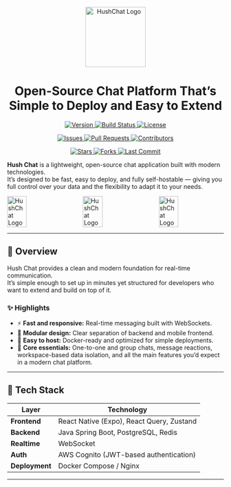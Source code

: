 <p align="center">
  <img src="https://gethush.chat/wp-content/uploads/2025/10/hushchat-logo-min.png" alt="HushChat Logo" width="140" />
</p>
<h1 align="center">
  Open-Source Chat Platform That’s Simple to Deploy and Easy to Extend
</h1>

<p align="center">
  <a href="https://github.com/HushChat/hush-chat/releases">
    <img src="https://img.shields.io/github/v/release/HushChat/hush-chat?label=version&color=blue" alt="Version">
  </a>
  <a href="https://github.com/HushChat/hush-chat/actions">
    <img src="https://img.shields.io/github/actions/workflow/status/HushChat/hush-chat/build.yml?label=build&logo=github" alt="Build Status">
  </a>
  <a href="https://github.com/HushChat/hush-chat/blob/main/LICENSE">
    <img src="https://img.shields.io/github/license/HushChat/hush-chat?color=green" alt="License">
  </a>
</p>

<p align="center">
  <a href="https://github.com/HushChat/hush-chat/issues">
    <img src="https://img.shields.io/github/issues/HushChat/hush-chat?color=orange" alt="Issues">
  </a>
  <a href="https://github.com/HushChat/hush-chat/pulls">
    <img src="https://img.shields.io/github/issues-pr/HushChat/hush-chat?color=blueviolet" alt="Pull Requests">
  </a>
  <a href="https://github.com/HushChat/hush-chat/graphs/contributors">
    <img src="https://img.shields.io/github/contributors/HushChat/hush-chat?color=brightgreen" alt="Contributors">
  </a>
</p>

<p align="center">
  <a href="https://github.com/HushChat/hush-chat/stargazers">
    <img src="https://img.shields.io/github/stars/HushChat/hush-chat?style=social" alt="Stars">
  </a>
  <a href="https://github.com/HushChat/hush-chat/network/members">
    <img src="https://img.shields.io/github/forks/HushChat/hush-chat?style=social" alt="Forks">
  </a>
  <a href="https://github.com/HushChat/hush-chat/commits/main">
    <img src="https://img.shields.io/github/last-commit/HushChat/hush-chat?color=yellow" alt="Last Commit">
  </a>
</p>

**Hush Chat** is a lightweight, open-source chat application built with modern technologies.  
It’s designed to be fast, easy to deploy, and fully self-hostable — giving you full control over your data and the flexibility to adapt it to your needs.

<div style="display: flex; justify-content: space-between; flex-wrap: wrap;">

  <img src="https://gethush.chat/wp-content/uploads/2025/10/hero-screen.1.png" alt="HushChat Logo" style="width: 30%;" />
  <img src="https://gethush.chat/wp-content/uploads/2025/10/johnfernando-1.png" alt="HushChat Logo" style="width: 30%;" />
  <img src="https://gethush.chat/wp-content/uploads/2025/10/hero-screen.3.png" alt="HushChat Logo" style="width: 30%;" />
</div>

---

## 🚀 Overview

Hush Chat provides a clean and modern foundation for real-time communication.  
It’s simple enough to set up in minutes yet structured for developers who want to extend and build on top of it.

### ✨ Highlights

- ⚡ **Fast and responsive:** Real-time messaging built with WebSockets.
- 🧩 **Modular design:** Clear separation of backend and mobile frontend.
- 🔧 **Easy to host:** Docker-ready and optimized for simple deployments.
- 💬 **Core essentials:** One-to-one and group chats, message reactions, workspace-based data isolation, and all the main features you’d expect in a modern chat platform.

---

## 🧩 Tech Stack

| Layer          | Technology                                |
| -------------- | ----------------------------------------- |
| **Frontend**   | React Native (Expo), React Query, Zustand |
| **Backend**    | Java Spring Boot, PostgreSQL, Redis       |
| **Realtime**   | WebSocket                                 |
| **Auth**       | AWS Cognito (JWT-based authentication)    |
| **Deployment** | Docker Compose / Nginx                    |

---

